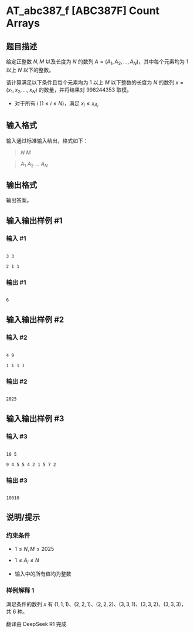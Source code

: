 # AT_abc387_f [ABC387F] Count Arrays

## 题目描述

给定正整数 $N, M$ 以及长度为 $N$ 的数列 $A=(A_1,A_2,\dots,A_N)$，其中每个元素均为 $1$ 以上 $N$ 以下的整数。

请计算满足以下条件且每个元素均为 $1$ 以上 $M$ 以下整数的长度为 $N$ 的数列 $x=(x_1,x_2,\dots,x_N)$ 的数量，并将结果对 $998244353$ 取模。

- 对于所有 $i\ (1 \leq i \leq N)$，满足 $x_i \leq x_{A_i}$

## 输入格式

输入通过标准输入给出，格式如下：

> $N$ $M$  
> $A_1$ $A_2$ $\dots$ $A_N$

## 输出格式

输出答案。

## 输入输出样例 #1

### 输入 #1

```
3 3
2 1 1
```

### 输出 #1

```
6
```

## 输入输出样例 #2

### 输入 #2

```
4 9
1 1 1 1
```

### 输出 #2

```
2025
```

## 输入输出样例 #3

### 输入 #3

```
10 5
9 4 5 5 4 2 1 5 7 2
```

### 输出 #3

```
10010
```

## 说明/提示

### 约束条件

- $1 \leq N, M \leq 2025$
- $1 \leq A_i \leq N$
- 输入中的所有值均为整数

### 样例解释 1

满足条件的数列 $x$ 有 $(1,1,1)$、$(2,2,1)$、$(2,2,2)$、$(3,3,1)$、$(3,3,2)$、$(3,3,3)$，共 6 种。

翻译由 DeepSeek R1 完成